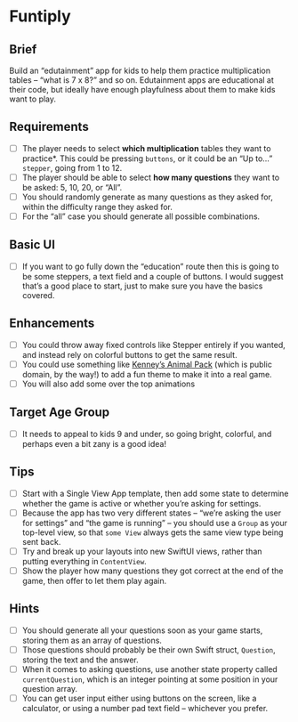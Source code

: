 # Funtiply

## Brief
Build an “edutainment” app for kids to help them practice multiplication tables – “what is 7 x 8?” and so on. Edutainment apps are educational at their code, but ideally have enough playfulness about them to make kids want to play.

## Requirements
- [ ] The player needs to select **which multiplication** tables they want to practice*. This could be pressing `buttons`, or it could be an “Up to…” `stepper`, going from 1 to 12.
- [ ] The player should be able to select **how many questions** they want to be asked: 5, 10, 20, or “All”.
- [ ] You should randomly generate as many questions as they asked for, within the difficulty range they asked for. 
- [ ] For the “all” case you should generate all possible combinations.

## Basic UI
- [ ] If you want to go fully down the “education” route then this is going to be some steppers, a text field and a couple of buttons. I would suggest that’s a good place to start, just to make sure you have the basics covered.

## Enhancements
- [ ] You could throw away fixed controls like Stepper entirely if you wanted, and instead rely on colorful buttons to get the same result. 
- [ ] You could use something like [Kenney’s Animal Pack](https://kenney.nl/assets/animal-pack-redux) (which is public domain, by the way!) to add a fun theme to make it into a real game. 
- [ ] You will also add some over the top animations

## Target Age Group
- [ ] It needs to appeal to kids 9 and under, so going bright, colorful, and perhaps even a bit zany is a good idea!

## Tips
- [ ] Start with a Single View App template, then add some state to determine whether the game is active or whether you’re asking for settings.
- [ ] Because the app has two very different states – “we’re asking the user for settings” and “the game is running” – you should use a `Group` as your top-level view, so that `some View` always gets the same view type being sent back.
- [ ] Try and break up your layouts into new SwiftUI views, rather than putting everything in `ContentView`.
- [ ] Show the player how many questions they got correct at the end of the game, then offer to let them play again.

## Hints
- [ ] You should generate all your questions soon as your game starts, storing them as an array of questions.
- [ ] Those questions should probably be their own Swift struct, `Question`, storing the text and the answer.
- [ ] When it comes to asking questions, use another state property called `currentQuestion`, which is an integer pointing at some position in your question array.
- [ ] You can get user input either using buttons on the screen, like a calculator, or using a number pad text field – whichever you prefer.
